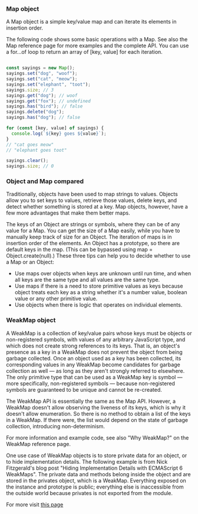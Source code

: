 ### Map object


A Map object is a simple key/value map and can iterate its elements in insertion order.

The following code shows some basic operations with a Map. See also the Map reference page for more examples and the complete API. You can use a for...of loop to return an array of [key, value] for each iteration.

```js

const sayings = new Map();
sayings.set("dog", "woof");
sayings.set("cat", "meow");
sayings.set("elephant", "toot");
sayings.size; // 3
sayings.get("dog"); // woof
sayings.get("fox"); // undefined
sayings.has("bird"); // false
sayings.delete("dog");
sayings.has("dog"); // false

for (const [key, value] of sayings) {
  console.log(`${key} goes ${value}`);
}
// "cat goes meow"
// "elephant goes toot"

sayings.clear();
sayings.size; // 0

```

### Object and Map compared
Traditionally, objects have been used to map strings to values. Objects allow you to set keys to values, retrieve those values, delete keys, and detect whether something is stored at a key. Map objects, however, have a few more advantages that make them better maps.

The keys of an Object are strings or symbols, where they can be of any value for a Map.
You can get the size of a Map easily, while you have to manually keep track of size for an Object.
The iteration of maps is in insertion order of the elements.
An Object has a prototype, so there are default keys in the map. (This can be bypassed using map = Object.create(null).)
These three tips can help you to decide whether to use a Map or an Object:

- Use maps over objects when keys are unknown until run time, and when all keys are the same type and all values are the same type. 
- Use maps if there is a need to store primitive values as keys because object treats each key as a string whether it's a number value, boolean value or any other primitive value.
- Use objects when there is logic that operates on individual elements.

### WeakMap object
A WeakMap is a collection of key/value pairs whose keys must be objects or non-registered symbols, with values of any arbitrary JavaScript type, and which does not create strong references to its keys. That is, an object's presence as a key in a WeakMap does not prevent the object from being garbage collected. Once an object used as a key has been collected, its corresponding values in any WeakMap become candidates for garbage collection as well — as long as they aren't strongly referred to elsewhere. The only primitive type that can be used as a WeakMap key is symbol — more specifically, non-registered symbols — because non-registered symbols are guaranteed to be unique and cannot be re-created.

The WeakMap API is essentially the same as the Map API. However, a WeakMap doesn't allow observing the liveness of its keys, which is why it doesn't allow enumeration. So there is no method to obtain a list of the keys in a WeakMap. If there were, the list would depend on the state of garbage collection, introducing non-determinism.

For more information and example code, see also "Why WeakMap?" on the WeakMap reference page.

One use case of WeakMap objects is to store private data for an object, or to hide implementation details. The following example is from Nick Fitzgerald's blog post "Hiding Implementation Details with ECMAScript 6 WeakMaps". The private data and methods belong inside the object and are stored in the privates object, which is a WeakMap. Everything exposed on the instance and prototype is public; everything else is inaccessible from the outside world because privates is not exported from the module.

For more visit [this page](https://fitzgeraldnick.com/2014/01/13/hiding-implementation-details-with-e6-weakmaps.html)  



